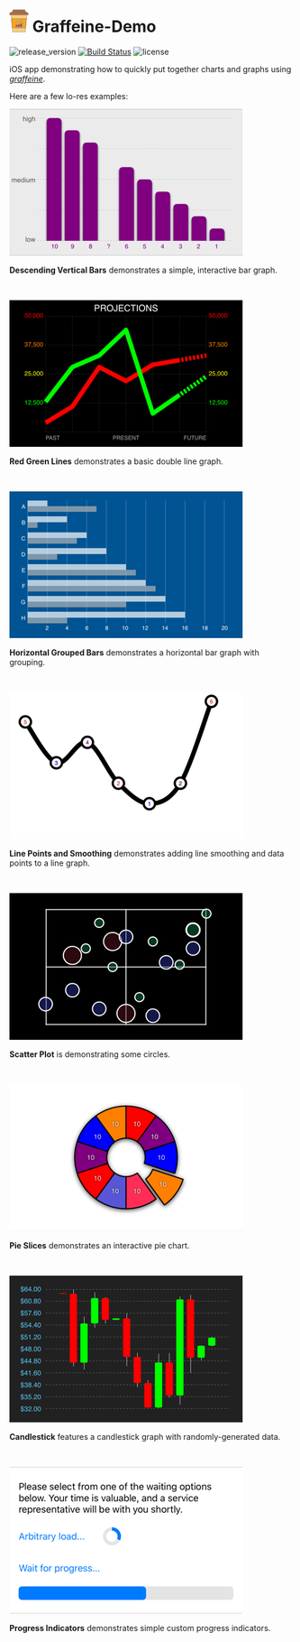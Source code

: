 # ![Graffeine](docs/icon.png) Graffeine-Demo

![release_version](https://img.shields.io/github/tag/quickthyme/graffeine-demo.svg?label=release)
[![Build Status](https://travis-ci.com/quickthyme/graffeine-demo.svg?branch=master)](https://travis-ci.com/quickthyme/graffeine-demo)
![license](https://img.shields.io/github/license/quickthyme/graffeine-demo.svg?color=black)


iOS app demonstrating how to quickly put together charts and graphs using *[graffeine](https://github.com/quickthyme/graffeine)*.

Here are a few lo-res examples:


![sample_1](docs/sample_1.png)

**Descending Vertical Bars** demonstrates a simple, interactive bar graph.
 
<br />


![sample_2](docs/sample_2.png)

**Red Green Lines** demonstrates a basic double line graph.

<br />


![sample_3](docs/sample_3.png)

**Horizontal Grouped Bars** demonstrates a horizontal bar graph with
grouping.

<br />


![sample_4](docs/sample_4.png)

**Line Points and Smoothing** demonstrates adding line smoothing and data points
to a line graph.

<br />


![sample_5](docs/sample_5.png)

**Scatter Plot** is demonstrating some circles.

<br />


![sample_6](docs/sample_6.png)

**Pie Slices** demonstrates an interactive pie chart.

<br />


![sample_7](docs/sample_7.png)

**Candlestick** features a candlestick graph with randomly-generated data.
 
 <br />


![sample_8](docs/sample_8.png)

**Progress Indicators** demonstrates simple custom progress indicators.
 
 <br />
